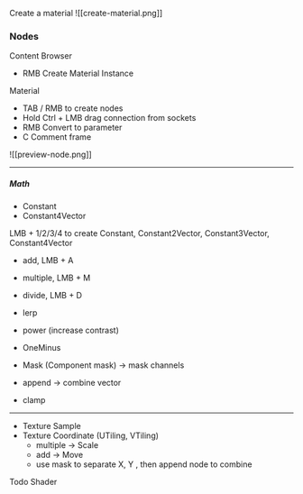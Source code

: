 
Create a material
![[create-material.png]]
### Nodes

Content Browser
- RMB Create Material Instance

Material
- TAB / RMB to create nodes
- Hold Ctrl + LMB drag connection from sockets
- RMB Convert to parameter
- C Comment frame

![[preview-node.png]]

---
##### Math

- Constant
- Constant4Vector

LMB + 1/2/3/4 to create Constant, Constant2Vector, Constant3Vector, Constant4Vector

- add, LMB + A
- multiple, LMB + M
- divide, LMB + D

- lerp
- power (increase contrast)
- OneMinus

- Mask (Component mask) → mask channels
- append → combine vector

- clamp

---

- Texture Sample
- Texture Coordinate (UTiling, VTiling)
	- multiple → Scale
	- add → Move
	- use mask to separate X, Y , then append node to combine

Todo Shader